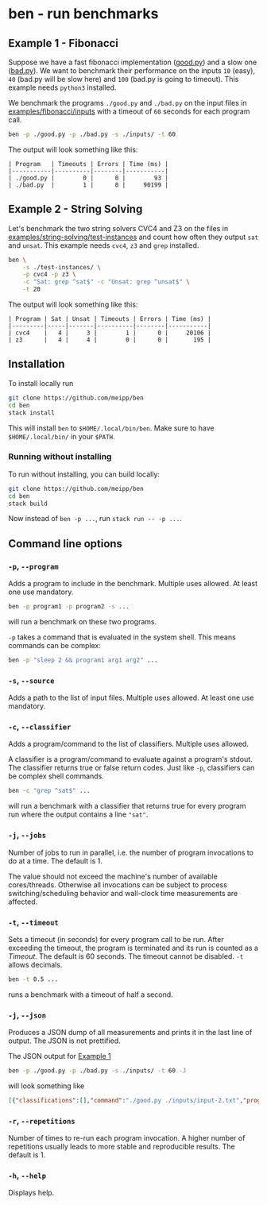 # ben - run benchmarks

## Example 1 - Fibonacci
Suppose we have a fast fibonacci implementation ([good.py](./examples/fibonacci/good.py)) and a slow one ([bad.py](./examples/fibonacci/bad.py)). We want to benchmark their performance on the inputs `10` (easy), `40` (bad.py will be slow here) and `100` (bad.py is going to timeout). This example needs `python3` installed.

We benchmark the programs `./good.py` and `./bad.py` on the input files in [examples/fibonacci/inputs](./examples/fibonacci/inputs) with a timeout of `60` seconds for each program call.
```bash
ben -p ./good.py -p ./bad.py -s ./inputs/ -t 60
```
The output will look something like this:
```
| Program   | Timeouts | Errors | Time (ms) |
|-----------|----------|--------|-----------|
| ./good.py |        0 |      0 |        93 |
| ./bad.py  |        1 |      0 |     90199 |
```

## Example 2 - String Solving
Let's benchmark the two string solvers CVC4 and Z3 on the files in [examples/string-solving/test-instances](./examples/string-solving/test-instances) and count how often they output `sat` and `unsat`. This example needs `cvc4`, `z3` and `grep` installed.

```bash
ben \
    -s ./test-instances/ \
    -p cvc4 -p z3 \
    -c "Sat: grep ^sat$" -c "Unsat: grep ^unsat$" \
    -t 20
```
The output will look something like this:
```
| Program | Sat | Unsat | Timeouts | Errors | Time (ms) |
|---------|-----|-------|----------|--------|-----------|
| cvc4    |   4 |     3 |        1 |      0 |     20106 |
| z3      |   4 |     4 |        0 |      0 |       195 |
```

## Installation
To install locally run
```bash
git clone https://github.com/meipp/ben
cd ben
stack install
```
This will install `ben` to `$HOME/.local/bin/ben`. Make sure to have `$HOME/.local/bin/` in your `$PATH`.

### Running without installing
To run without installing, you can build locally:
```bash
git clone https://github.com/meipp/ben
cd ben
stack build
```
Now instead of `ben -p ...`, run `stack run -- -p ...`.

## Command line options

### `-p`, `--program`
Adds a program to include in the benchmark. Multiple uses allowed. At least one use mandatory.

```bash
ben -p program1 -p program2 -s ...
```
will run a benchmark on these two programs.

`-p` takes a command that is evaluated in the system shell. This means commands can be complex:
```bash
ben -p "sleep 2 && program1 arg1 arg2" ...
```

### `-s`, `--source`
Adds a path to the list of input files. Multiple uses allowed. At least one use mandatory.

### `-c`, `--classifier`
Adds a program/command to the list of classifiers. Multiple uses allowed.

A classifier is a program/command to evaluate against a program's stdout. The classifier returns true or false return codes.
Just like `-p`, classifiers can be complex shell commands.

```bash
ben -c "grep ^sat$" ...
```
will run a benchmark with a classifier that returns true for every program run where the output contains a line `"sat"`.

### `-j`, `--jobs`
Number of jobs to run in parallel, i.e. the number of program invocations to do at a time. The default is 1.

The value should not exceed the machine's number of available cores/threads. Otherwise all invocations can be subject to process switching/scheduling behavior and wall-clock time measurements are affected.

### `-t`, `--timeout`
Sets a timeout (in seconds) for every program call to be run. After exceeding the timeout, the program is terminated and its run is counted as a *Timeout*. The default is 60 seconds. The timeout cannot be disabled. `-t` allows decimals.

```bash
ben -t 0.5 ...
```
runs a benchmark with a timeout of half a second.

### `-j`, `--json`
Produces a JSON dump of all measurements and prints it in the last line of output. The JSON is not prettified.

The JSON output for [Example 1](#example-1---fibonacci)
```bash
ben -p ./good.py -p ./bad.py -s ./inputs/ -t 60 -J
```
will look something like
```json
[{"classifications":[],"command":"./good.py ./inputs/input-2.txt","program":"./good.py","status":"0","stderr":"","stdout":"102334155\n","time":15},{"classifications":[],"command":"./good.py ./inputs/input-1.txt","program":"./good.py","status":"0","stderr":"","stdout":"55\n","time":13},{"classifications":[],"command":"./good.py ./inputs/input-3.txt","program":"./good.py","status":"0","stderr":"","stdout":"354224848179261915075\n","time":14},{"classifications":[],"command":"./bad.py ./inputs/input-2.txt","program":"./bad.py","status":"0","stderr":"","stdout":"102334155\n","time":17718},{"classifications":[],"command":"./bad.py ./inputs/input-1.txt","program":"./bad.py","status":"0","stderr":"","stdout":"55\n","time":14},{"classifications":[],"command":"./bad.py ./inputs/input-3.txt","program":"./bad.py","status":"timeout","stderr":"","stdout":"","time":60021}]
```

### `-r`, `--repetitions`
Number of times to re-run each program invocation. A higher number of repetitions usually leads to more stable and reproducible results. The default is 1.

### `-h`, `--help`
Displays help.
